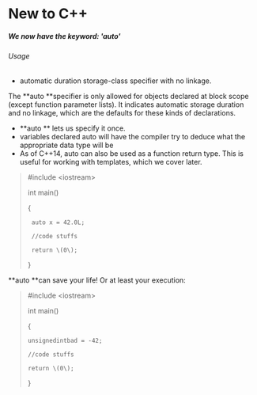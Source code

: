 # New to C++

##### **We now have the keyword: 'auto'**

###### Usage

* automatic duration storage-class specifier with no linkage.

The **auto **specifier is only allowed for objects declared at block scope \(except function parameter lists\). It indicates automatic storage duration and no linkage, which are the defaults for these kinds of declarations.

* **auto ** lets us specify it once.
* variables declared auto will have the compiler try to deduce what the appropriate data type will be
* As of C++14, auto can also be used as a function return type. This is useful for working with templates, which we cover later.

> \#include &lt;iostream&gt;
>
> int main\(\)
>
> {
>
> ```
>  auto x = 42.0L;
>
>  //code stuffs
>
>  return \(0\);
> ```
>
> }

**auto **can save your life! Or at least your execution:

> \#include &lt;iostream&gt;
>
> int main\(\)
>
> {
>
>     unsignedintbad = -42;
>
>     //code stuffs
>
>     return \(0\);
>
> }



